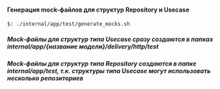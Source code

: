 #### Генерация mock-файлов для структур Repository и Usecase
`$: ./internal/app/test/generate_mocks.sh` 
##### Mock-файлы для структур типа Usecase сразу создаются в папках internal/app/{название модели}/delivery/http/test
##### Mock-файлы для структур типа Repository создаются в папке internal/app/test, т.к. структуры типа Usecase могут использовать несколько репозиториев

